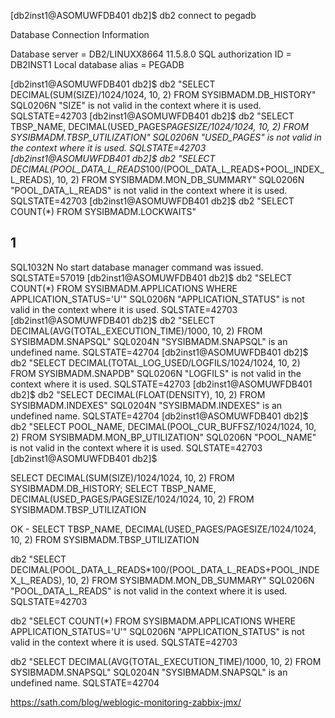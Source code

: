 [db2inst1@ASOMUWFDB401 db2]$ db2 connect to pegadb
 
   Database Connection Information
 
Database server        = DB2/LINUXX8664 11.5.8.0
SQL authorization ID   = DB2INST1
Local database alias   = PEGADB
 
[db2inst1@ASOMUWFDB401 db2]$ db2 "SELECT DECIMAL(SUM(SIZE)/1024/1024, 10, 2) FROM SYSIBMADM.DB_HISTORY"
SQL0206N  "SIZE" is not valid in the context where it is used.  SQLSTATE=42703
[db2inst1@ASOMUWFDB401 db2]$ db2 "SELECT TBSP_NAME, DECIMAL(USED_PAGES*PAGESIZE/1024/1024, 10, 2) FROM SYSIBMADM.TBSP_UTILIZATION"
SQL0206N  "USED_PAGES" is not valid in the context where it is used.
SQLSTATE=42703
[db2inst1@ASOMUWFDB401 db2]$ db2 "SELECT DECIMAL(POOL_DATA_L_READS*100/(POOL_DATA_L_READS+POOL_INDEX_L_READS), 10, 2) FROM SYSIBMADM.MON_DB_SUMMARY"
SQL0206N  "POOL_DATA_L_READS" is not valid in the context where it is used.
SQLSTATE=42703
[db2inst1@ASOMUWFDB401 db2]$ db2 "SELECT COUNT(*) FROM SYSIBMADM.LOCKWAITS"
 
1
-----------
SQL1032N  No start database manager command was issued.  SQLSTATE=57019
[db2inst1@ASOMUWFDB401 db2]$ db2 "SELECT COUNT(*) FROM SYSIBMADM.APPLICATIONS WHERE APPLICATION_STATUS='U'"
SQL0206N  "APPLICATION_STATUS" is not valid in the context where it is used.
SQLSTATE=42703
[db2inst1@ASOMUWFDB401 db2]$ db2 "SELECT DECIMAL(AVG(TOTAL_EXECUTION_TIME)/1000, 10, 2) FROM SYSIBMADM.SNAPSQL"
SQL0204N  "SYSIBMADM.SNAPSQL" is an undefined name.  SQLSTATE=42704
[db2inst1@ASOMUWFDB401 db2]$ db2 "SELECT DECIMAL(TOTAL_LOG_USED/LOGFILS/1024/1024, 10, 2) FROM SYSIBMADM.SNAPDB"
SQL0206N  "LOGFILS" is not valid in the context where it is used.
SQLSTATE=42703
[db2inst1@ASOMUWFDB401 db2]$ db2 "SELECT DECIMAL(FLOAT(DENSITY), 10, 2) FROM SYSIBMADM.INDEXES"
SQL0204N  "SYSIBMADM.INDEXES" is an undefined name.  SQLSTATE=42704
[db2inst1@ASOMUWFDB401 db2]$ db2 "SELECT POOL_NAME, DECIMAL(POOL_CUR_BUFFSZ/1024/1024, 10, 2) FROM SYSIBMADM.MON_BP_UTILIZATION"
SQL0206N  "POOL_NAME" is not valid in the context where it is used.
SQLSTATE=42703
[db2inst1@ASOMUWFDB401 db2]$



SELECT DECIMAL(SUM(SIZE)/1024/1024, 10, 2) FROM SYSIBMADM.DB_HISTORY;
SELECT TBSP_NAME, DECIMAL(USED_PAGES/PAGESIZE/1024/1024, 10, 2) FROM SYSIBMADM.TBSP_UTILIZATION

OK - SELECT TBSP_NAME, DECIMAL(USED_PAGES/PAGESIZE/1024/1024, 10, 2) FROM SYSIBMADM.TBSP_UTILIZATION



db2 "SELECT DECIMAL(POOL_DATA_L_READS*100/(POOL_DATA_L_READS+POOL_INDEX_L_READS), 10, 2) FROM SYSIBMADM.MON_DB_SUMMARY"
SQL0206N  "POOL_DATA_L_READS" is not valid in the context where it is used.
SQLSTATE=42703

db2 "SELECT COUNT(*) FROM SYSIBMADM.APPLICATIONS WHERE APPLICATION_STATUS='U'"
SQL0206N  "APPLICATION_STATUS" is not valid in the context where it is used.
SQLSTATE=42703

db2 "SELECT DECIMAL(AVG(TOTAL_EXECUTION_TIME)/1000, 10, 2) FROM SYSIBMADM.SNAPSQL"
SQL0204N  "SYSIBMADM.SNAPSQL" is an undefined name.  SQLSTATE=42704


https://sath.com/blog/weblogic-monitoring-zabbix-jmx/
